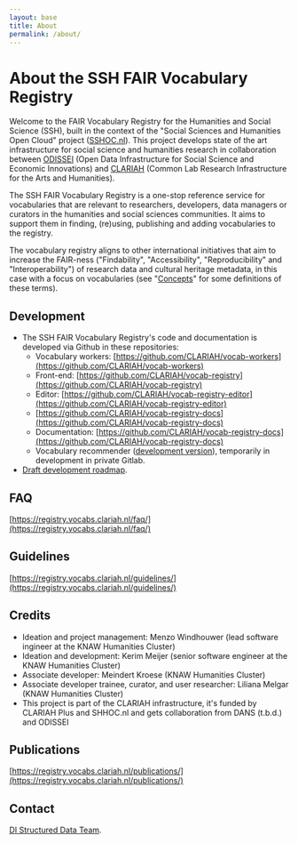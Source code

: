 ```yaml
---
layout: base
title: About
permalink: /about/
---
```


# About the SSH FAIR Vocabulary Registry

Welcome to the FAIR Vocabulary Registry for the Humanities and Social Science (SSH), built in the context of the "Social Sciences and Humanities Open Cloud" project ([SSHOC.nl](https://sshoc.nl/)). This project develops state of the art infrastructure for social science and humanities research in collaboration between [ODISSEI](https://odissei-data.nl/) (Open Data Infrastructure for Social Science and Economic Innovations) and [CLARIAH](https://www.clariah.nl/) (Common Lab Research Infrastructure for the Arts and Humanities). 

The SSH FAIR Vocabulary Registry is a one-stop reference service for vocabularies that are relevant to researchers, developers, data managers or curators in the humanities and social sciences communities. It aims to support them in finding, (re)using, publishing and adding vocabularies to the registry.

The vocabulary registry aligns to other international initiatives that aim to increase the FAIR-ness ("Findability", "Accessibility", "Reproducibility" and "Interoperability") of research data and cultural heritage metadata, in this case with a focus on vocabularies (see "[Concepts](https://registry.vocabs.clariah.nl/guidelines/concepts/)" for some definitions of these terms).
## Development

- The SSH FAIR Vocabulary Registry's code and documentation is developed via Github in these repositories:
	- Vocabulary workers: [https://github.com/CLARIAH/vocab-workers](https://github.com/CLARIAH/vocab-workers)
	- Front-end: [https://github.com/CLARIAH/vocab-registry](https://github.com/CLARIAH/vocab-registry)
	- Editor: [https://github.com/CLARIAH/vocab-registry-editor](https://github.com/CLARIAH/vocab-registry-editor)
	- [https://github.com/CLARIAH/vocab-registry-docs](https://github.com/CLARIAH/vocab-registry-docs)
	- Documentation: [https://github.com/CLARIAH/vocab-registry-docs](https://github.com/CLARIAH/vocab-registry-docs)
	- Vocabulary recommender ([development version](https://recommender.vocabs.dev.clariah.nl/)), temporarily in development in private Gitlab. 
- [Draft development roadmap](https://github.com/orgs/CLARIAH/projects/12/views/1).
## FAQ
[https://registry.vocabs.clariah.nl/faq/](https://registry.vocabs.clariah.nl/faq/)
## Guidelines
[https://registry.vocabs.clariah.nl/guidelines/](https://registry.vocabs.clariah.nl/guidelines/)
## Credits
- Ideation and project management: Menzo Windhouwer (lead software ingineer at the KNAW Humanities Cluster)
- Ideation and development: Kerim Meijer (senior software engineer at the KNAW Humanities Cluster)
- Associate developer: Meindert Kroese (KNAW Humanities Cluster)
- Associate developer trainee, curator, and user researcher: Liliana Melgar (KNAW Humanities Cluster)
- This project is part of the CLARIAH infrastructure, it's funded by CLARIAH Plus and SHHOC.nl and gets collaboration from DANS (t.b.d.) and ODISSEI
## Publications
[https://registry.vocabs.clariah.nl/publications/](https://registry.vocabs.clariah.nl/publications/)
## Contact
<a href="&#109;a&#105;l&#116;&#111;:&#115;&#116;&#114;&#117;&#99;&#116;&#117;&#114;&#101;&#100;&#45;&#100;&#97;&#116;&#97;&#64;&#100;&#105;&#46;&#104;&#117;&#99;&#46;&#107;&#110;&#97;&#119;&#46;&#110;&#108;">DI Structured Data Team</a>. 